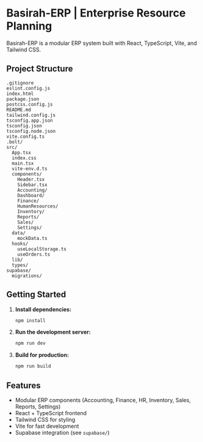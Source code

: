 # Basirah-ERP | Enterprise Resource Planning

Basirah-ERP is a modular ERP system built with React, TypeScript, Vite, and Tailwind CSS.

## Project Structure

```
.gitignore
eslint.config.js
index.html
package.json
postcss.config.js
README.md
tailwind.config.js
tsconfig.app.json
tsconfig.json
tsconfig.node.json
vite.config.ts
.bolt/
src/
  App.tsx
  index.css
  main.tsx
  vite-env.d.ts
  components/
    Header.tsx
    Sidebar.tsx
    Accounting/
    Dashboard/
    Finance/
    HumanResources/
    Inventory/
    Reports/
    Sales/
    Settings/
  data/
    mockData.ts
  hooks/
    useLocalStorage.ts
    useOrders.ts
  lib/
  types/
supabase/
  migrations/
```

## Getting Started

1. **Install dependencies:**
   ```sh
   npm install
   ```

2. **Run the development server:**
   ```sh
   npm run dev
   ```

3. **Build for production:**
   ```sh
   npm run build
   ```

## Features

- Modular ERP components (Accounting, Finance, HR, Inventory, Sales, Reports, Settings)
- React + TypeScript frontend
- Tailwind CSS for styling
- Vite for fast development
- Supabase integration (see `supabase/`)
